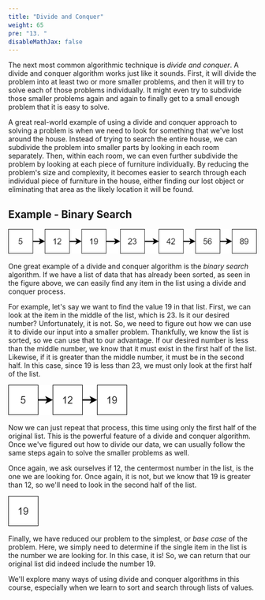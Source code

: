```yaml
---
title: "Divide and Conquer"
weight: 65
pre: "13. "
disableMathJax: false
---
```


The next most common algorithmic technique is _divide and conquer_. A divide and conquer algorithm works just like it sounds. First, it will divide the problem into at least two or more smaller problems, and then it will try to solve each of those problems individually. It might even try to subdivide those smaller problems again and again to finally get to a small enough problem that it is easy to solve.

A great real-world example of using a divide and conquer approach to solving a problem is when we need to look for something that we've lost around the house. Instead of trying to search the entire house, we can subdivide the problem into smaller parts by looking in each room separately. Then, within each room, we can even further subdivide the problem by looking at each piece of furniture individually. By reducing the problem's size and complexity, it becomes easier to search through each individual piece of furniture in the house, either finding our lost object or eliminating that area as the likely location it will be found.

## Example - Binary Search

![Sorted List](/images/4/4.14.list1.png)

One great example of a divide and conquer algorithm is the _binary search_ algorithm. If we have a list of data that has already been sorted, as seen in the figure above, we can easily find any item in the list using a divide and conquer process.

For example, let's say we want to find the value $19$ in that list. First, we can look at the item in the middle of the list, which is $23$. Is it our desired number? Unfortunately, it is not. So, we need to figure out how we can use it to divide our input into a smaller problem. Thankfully, we know the list is sorted, so we can use that to our advantage. If our desired number is less than the middle number, we know that it must exist in the first half of the list. Likewise, if it is greater than the middle number, it must be in the second half. In this case, since $19$ is less than $23$, we must only look at the first half of the list.

![Sorted List 2](/images/4/4.14.list2.png)

Now we can just repeat that process, this time using only the first half of the original list. This is the powerful feature of a divide and conquer algorithm. Once we've figured out how to divide our data, we can usually follow the same steps again to solve the smaller problems as well. 

Once again, we ask ourselves if $12$, the centermost number in the list, is the one we are looking for. Once again, it is not, but we know that $19$ is greater than $12$, so we'll need to look in the second half of the list.

![Sorted List 3](/images/4/4.14.list3.png)

Finally, we have reduced our problem to the simplest, or _base case_ of the problem. Here, we simply need to determine if the single item in the list is the number we are looking for. In this case, it is! So, we can return that our original list did indeed include the number $19$. 

We'll explore many ways of using divide and conquer algorithms in this course, especially when we learn to sort and search through lists of values. 
